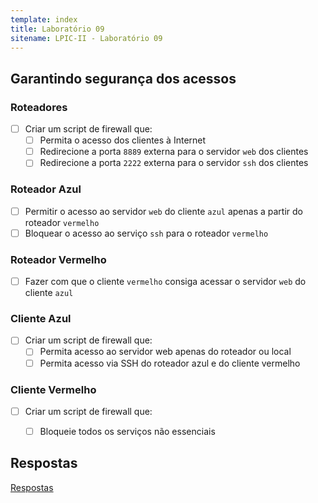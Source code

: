 ```yaml
---
template: index
title: Laboratório 09
sitename: LPIC-II - Laboratório 09
---
```


## Garantindo segurança dos acessos

### Roteadores

* [ ] Criar um script de firewall que:
    * [ ] Permita o acesso dos clientes à Internet
    * [ ] Redirecione a porta `8889` externa para o servidor `web` dos clientes
    * [ ] Redirecione a porta `2222` externa para o servidor `ssh` dos clientes

### Roteador Azul

* [ ] Permitir o acesso ao servidor `web` do cliente `azul` apenas a partir do roteador `vermelho`
* [ ] Bloquear o acesso ao serviço `ssh` para o roteador `vermelho`

### Roteador Vermelho

* [ ] Fazer com que o cliente `vermelho` consiga acessar o servidor `web` do cliente `azul`

### Cliente Azul

* [ ] Criar um script de firewall que:
    * [ ] Permita acesso ao servidor web apenas do roteador ou local
    * [ ] Permita acesso via SSH do roteador azul e do cliente vermelho

### Cliente Vermelho

* [ ] Criar um script de firewall que:
    * [ ] Bloqueie todos os serviços não essenciais


## Respostas

[Respostas](respostas03.md)

